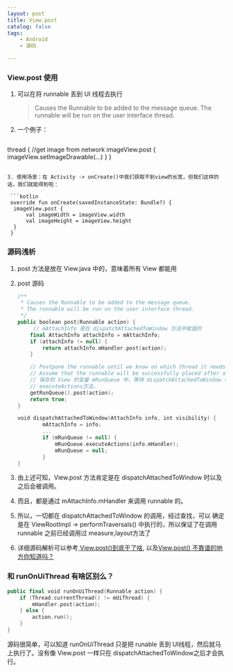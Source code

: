 ```yaml
---
layout: post
title: View.post
catalog: false
tags:
    - Android
    - 源码

---
```


### View.post 使用

1. 可以在将 runnable 丢到 UI 线程去执行

   > Causes the Runnable to be added to the message queue. The runnable will be run on the user interface thread.

2. 一个例子：
	```kotlin
  thread { 
  	//get image from network
  	imageView.post { 
  		imageView.setImageDrawable(...)
  	}
  }
  ```

3. 使用场景：在 Activity -> onCreate()中我们获取不到view的长宽，但我们这样的话，我们就能得到啦：

   ```kotlin
   override fun onCreate(savedInstanceState: Bundle?) {
   	imageView.post {
   		val imageWidth = imageView.width
   		val imageHeight = imageView.height
   	}
   }
   ```

### 源码浅析

1. post 方法是放在 View.java 中的，意味着所有 View 都能用

2. post 源码

   ```kotlin
   /**
    * Causes the Runnable to be added to the message queue.
    * The runnable will be run on the user interface thread.
    */
   public boolean post(Runnable action) {
   		// mAttachInfo 是在 dispatchAttachedToWindow 方法中赋值的
       final AttachInfo attachInfo = mAttachInfo;
       if (attachInfo != null) {
           return attachInfo.mHandler.post(action);
       }
   
       // Postpone the runnable until we know on which thread it needs to run.
       // Assume that the runnable will be successfully placed after attach.
       // 保存到 View 的变量 mRunQueue 中，等待 dispatchAttachedToWindow 中调用
       // executeActions方法，
       getRunQueue().post(action);
       return true;
   }
   
   void dispatchAttachedToWindow(AttachInfo info, int visibility) {
           mAttachInfo = info;
           ...
           if (mRunQueue != null) {
               mRunQueue.executeActions(info.mHandler);
               mRunQueue = null;
           }
   }
   ```

3. 由上述可知，View.post 方法肯定是在 dispatchAttachedToWindow 时以及之后会被调用。
4. 而且，都是通过 mAttachInfo.mHandler 来调用 runnable 的。
5. 所以，一切都在 dispatchAttachedToWindow 的调用，经过查找，可以 确定是在 ViewRootImpl -> performTraversals() 中执行的，所以保证了在调用 runnable 之前已经调用过 measure,layout方法了
6. 详细源码解析可以参考[ View.post()到底干了啥](https://www.jianshu.com/p/85fc4decc947), 以及[View.post() 不靠谱的地方你知道吗？](https://www.jianshu.com/p/5f602fd6cd41)



### 和 runOnUiThread 有啥区别么？

```kotlin
public final void runOnUiThread(Runnable action) {
    if (Thread.currentThread() != mUiThread) {
        mHandler.post(action);
    } else {
        action.run();
    }
}
```

源码很简单，可以知道 runOnUiThread 只是把 runable 丢到 UI线程，然后就马上执行了。没有像 View.post 一样只在 dispatchAttachedToWindow之后才会执行。